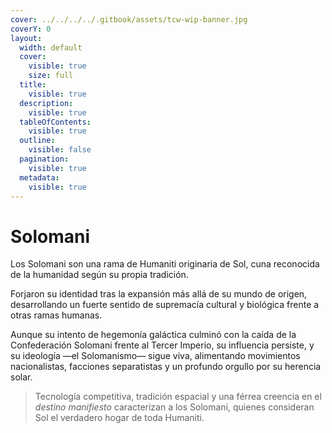 ```yaml
---
cover: ../../../../.gitbook/assets/tcw-wip-banner.jpg
coverY: 0
layout:
  width: default
  cover:
    visible: true
    size: full
  title:
    visible: true
  description:
    visible: true
  tableOfContents:
    visible: true
  outline:
    visible: false
  pagination:
    visible: true
  metadata:
    visible: true
---
```


# Solomani

Los Solomani son una rama de Humaniti originaria de Sol, cuna reconocida de la humanidad según su propia tradición.

Forjaron su identidad tras la expansión más allá de su mundo de origen, desarrollando un fuerte sentido de supremacía cultural y biológica frente a otras ramas humanas.

Aunque su intento de hegemonía galáctica culminó con la caída de la Confederación Solomani frente al Tercer Imperio, su influencia persiste, y su ideología —el Solomanismo— sigue viva, alimentando movimientos nacionalistas, facciones separatistas y un profundo orgullo por su herencia solar.

> Tecnología competitiva, tradición espacial y una férrea creencia en el _destino manifiesto_ caracterizan a los Solomani, quienes consideran Sol el verdadero hogar de toda Humaniti.
